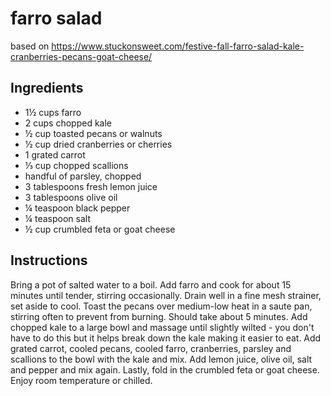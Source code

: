 # farro salad
based on https://www.stuckonsweet.com/festive-fall-farro-salad-kale-cranberries-pecans-goat-cheese/

## Ingredients
- 1½ cups farro
- 2 cups chopped kale
- ½ cup toasted pecans or walnuts
- ½ cup dried cranberries or cherries
- 1 grated carrot
- ⅓ cup chopped scallions
- handful of parsley, chopped
- 3 tablespoons fresh lemon juice
- 3 tablespoons olive oil
- ¼ teaspoon black pepper
- ¼ teaspoon salt
- ½ cup crumbled feta or goat cheese

## Instructions
Bring a pot of salted water to a boil. Add farro and cook for about 15 minutes until tender, stirring occasionally. Drain well in a fine mesh strainer, set aside to cool.
Toast the pecans over medium-low heat in a saute pan, stirring often to prevent from burning. Should take about 5 minutes.
Add chopped kale to a large bowl and massage until slightly wilted - you don't have to do this but it helps break down the kale making it easier to eat.
Add grated carrot, cooled pecans, cooled farro, cranberries, parsley and scallions to the bowl with the kale and mix. Add lemon juice, olive oil, salt and pepper and mix again. Lastly, fold in the crumbled feta or goat cheese. Enjoy room temperature or chilled.
